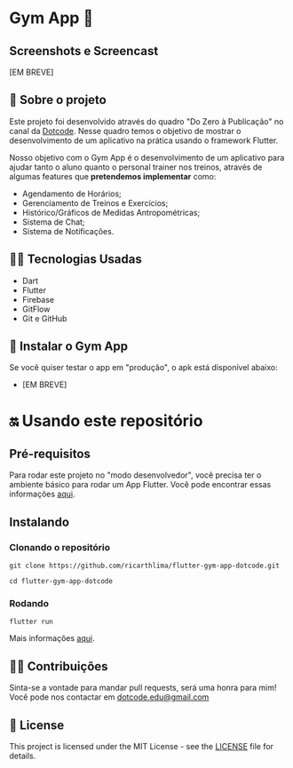 # Gym App 💪

## Screenshots e Screencast
[EM BREVE]

## 🧐 Sobre o projeto
Este projeto foi desenvolvido através do quadro "Do Zero à Publicação" no canal da [Dotcode](https://youtube.com/dotcodeEdu). Nesse quadro temos o objetivo de mostrar o desenvolvimento de um aplicativo na prática usando o framework Flutter.

Nosso objetivo com o Gym App é o desenvolvimento de um aplicativo para ajudar tanto o aluno quanto o personal trainer nos treinos, através de algumas features que **pretendemos implementar** como:

- Agendamento de Horários;
- Gerenciamento de Treinos e Exercícios;
- Histórico/Gráficos de Medidas Antropométricas;
- Sistema de Chat;
- Sistema de Notificações.

## 👩‍💻 Tecnologias Usadas

- Dart
- Flutter
- Firebase
- GitFlow
- Git e GitHub

## 📲 Instalar o Gym App
Se você quiser testar o app em "produção", o apk está disponível abaixo: 
- [EM BREVE]

# 🔛 Usando este repositório
## Pré-requisitos 
Para rodar este projeto no "modo desenvolvedor", você precisa ter o ambiente básico para rodar um App Flutter. Você pode encontrar essas informações [aqui](https://flutter.dev/docs/get-started/install).

## Instalando 
### Clonando o repositório
```
git clone https://github.com/ricarthlima/flutter-gym-app-dotcode.git

cd flutter-gym-app-dotcode
```

### Rodando 
```
flutter run
```
Mais informações [aqui](https://flutter.dev/docs/get-started/test-drive?tab=vscode).

## 🤜🤛 Contribuições
Sinta-se a vontade para mandar pull requests, será uma honra para mim! Você pode nos contactar em [dotcode.edu@gmail.com](mailto:dotcode.edu@gmail.com)


## 📜 License
This project is licensed under the MIT License - see the [LICENSE](https://github.com/warleys14/S-Compras/blob/master/LICENSE) file for details.

